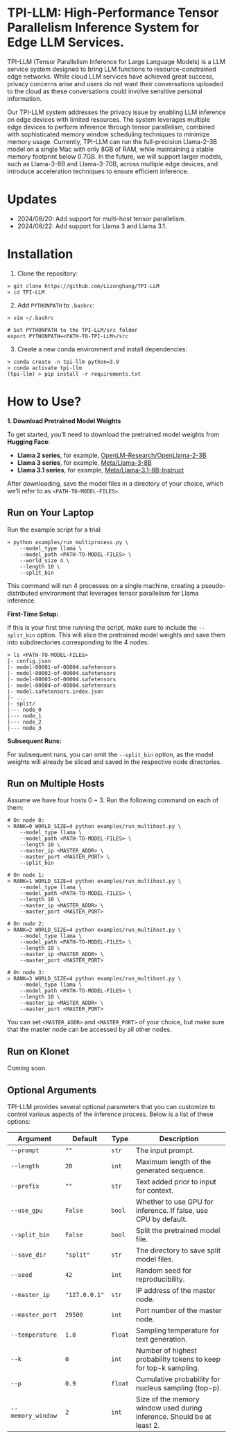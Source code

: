 # TPI-LLM: High-Performance Tensor Parallelism Inference System for Edge LLM Services.
TPI-LLM (Tensor Parallelism Inference for Large Language Models) is a LLM service system designed to bring LLM 
functions to resource-constrained edge networks. While cloud LLM services have achieved great success, privacy 
concerns arise and users do not want their conversations uploaded to the cloud as these conversations could 
involve sensitive personal information.

Our TPI-LLM system addresses the privacy issue by enabling LLM inference on edge devices with limited resources. 
The system leverages multiple edge devices to perform inference through tensor parallelism, combined with 
sophisticated memory window scheduling techniques to minimize memory usage. Currently, TPI-LLM can run the 
full-precision Llama-2-3B model on a single Mac with only 8GB of RAM, while maintaining a stable memory footprint 
below 0.7GB. In the future, we will support larger models, such as Llama-3-8B and Llama-3-70B, across multiple edge 
devices, and introduce acceleration techniques to ensure efficient inference.

# Updates
* 2024/08/20: Add support for multi-host tensor parallelism.
* 2024/08/22: Add support for Llama 3 and Llama 3.1.

# Installation
1. Clone the repository:
```commandline
> git clone https://github.com/Lizonghang/TPI-LLM
> cd TPI-LLM
```

2. Add `PYTHONPATH` to `.bashrc`:
```commandline
> vim ~/.bashrc

# Set PYTHONPATH to the TPI-LLM/src folder
export PYTHONPATH=<PATH-TO-TPI-LLM>/src
```

3. Create a new conda environment and install dependencies:
```commandline
> conda create -n tpi-llm python=3.9
> conda activate tpi-llm
(tpi-llm) > pip install -r requirements.txt
```

# How to Use?

**1. Download Pretrained Model Weights**

To get started, you’ll need to download the pretrained model weights from **Hugging Face**:

- **Llama 2 series**, for example, [OpenLM-Research/OpenLlama-2-3B](https://huggingface.co/openlm-research/open_llama_3b_v2)
- **Llama 3 series**, for example, [Meta/Llama-3-8B](https://huggingface.co/meta-llama/Meta-Llama-3-8B/tree/main)
- **Llama 3.1 series**, for example, [Meta/Llama-3.1-8B-Instruct](https://huggingface.co/meta-llama/Meta-Llama-3.1-8B-Instruct)

After downloading, save the model files in a directory of your choice, which we’ll refer to as `<PATH-TO-MODEL-FILES>`.

## Run on Your Laptop
Run the example script for a trial:
```commandline
> python examples/run_multiprocess.py \
    --model_type llama \
    --model_path <PATH-TO-MODEL-FILES> \
    --world_size 4 \
    --length 10 \
    --split_bin
```
This command will run 4 processes on a single machine, creating a pseudo-distributed environment that leverages 
tensor parallelism for Llama inference.

**First-Time Setup:**

If this is your first time running the script, make sure to include the <code>--split_bin</code> option. 
This will slice the pretrained model weights and save them into subdirectories corresponding to the 4 nodes:


```commandline
> ls <PATH-TO-MODEL-FILES>
|- config.json
|- model-00001-of-00004.safetensors
|- model-00002-of-00004.safetensors
|- model-00003-of-00004.safetensors
|- model-00004-of-00004.safetensors
|- model.safetensors.index.json
|- ...
|- split/
|--- node_0
|--- node_1
|--- node_2
|--- node_3
```

**Subsequent Runs:**

For subsequent runs, you can omit the <code>--split_bin</code> option, as the model weights will already be sliced 
and saved in the respective node directories.

## Run on Multiple Hosts
Assume we have four hosts 0 ~ 3. Run the following command on each of them:

```commandline
# On node 0:
> RANK=0 WORLD_SIZE=4 python examples/run_multihost.py \
    --model_type llama \
    --model_path <PATH-TO-MODEL-FILES> \
    --length 10 \
    --master_ip <MASTER_ADDR> \
    --master_port <MASTER_PORT> \
    --split_bin

# On node 1:
> RANK=1 WORLD_SIZE=4 python examples/run_multihost.py \
    --model_type llama \
    --model_path <PATH-TO-MODEL-FILES> \
    --length 10 \
    --master_ip <MASTER_ADDR> \
    --master_port <MASTER_PORT>

# On node 2:
> RANK=2 WORLD_SIZE=4 python examples/run_multihost.py \
    --model_type llama \
    --model_path <PATH-TO-MODEL-FILES> \
    --length 10 \
    --master_ip <MASTER_ADDR> \
    --master_port <MASTER_PORT>
    
# On node 3:
> RANK=3 WORLD_SIZE=4 python examples/run_multihost.py \
    --model_type llama \
    --model_path <PATH-TO-MODEL-FILES> \
    --length 10 \
    --master_ip <MASTER_ADDR> \
    --master_port <MASTER_PORT>
```

You can set `<MASTER_ADDR>` and `<MASTER_PORT>` of your choice, but make sure that the master node can be accessed 
by all other nodes.

## Run on Klonet
Coming soon.

## Optional Arguments
TPI-LLM provides several optional parameters that you can customize to control various aspects of the inference process. 
Below is a list of these options:

| Argument           | Default       | Type    | Description                                                            |
|--------------------|---------------|---------|------------------------------------------------------------------------|
| `--prompt`         | `""`          | `str`   | The input prompt.                                                      |
| `--length`         | `20`          | `int`   | Maximum length of the generated sequence.                              |
| `--prefix`         | `""`          | `str`   | Text added prior to input for context.                                 |
| `--use_gpu`        | `False`       | `bool`  | Whether to use GPU for inference. If false, use CPU by default.        |
| `--split_bin`      | `False`       | `bool`  | Split the pretrained model file.                                       |
| `--save_dir`       | `"split"`     | `str`   | The directory to save split model files.                               |
| `--seed`           | `42`          | `int`   | Random seed for reproducibility.                                       |
| `--master_ip`      | `"127.0.0.1"` | `str`   | IP address of the master node.                                         |
| `--master_port`    | `29500`       | `int`   | Port number of the master node.                                        |
| `--temperature`    | `1.0`         | `float` | Sampling temperature for text generation.                              |
| `--k`              | `0`           | `int`   | Number of highest probability tokens to keep for top-k sampling.       |
| `--p`              | `0.9`         | `float` | Cumulative probability for nucleus sampling (top-p).                   |
| `--memory_window`  | `2`           | `int`   | Size of the memory window used during inference. Should be at least 2. |